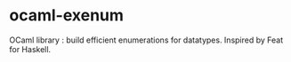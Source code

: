# ocaml-exenum
OCaml library : build efficient enumerations for datatypes. Inspired by Feat for Haskell.
